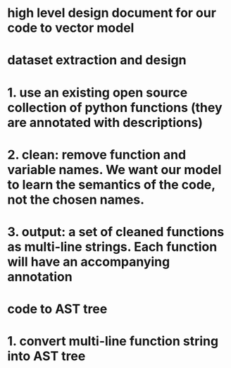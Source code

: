 # high level design document for our code to vector model

# dataset extraction and design
#   1. use an existing open source collection of python functions (they are annotated with descriptions)
#   2. clean: remove function and variable names. We want our model to learn the semantics of the code, not the chosen names.
#   3. output: a set of cleaned functions as multi-line strings. Each function will have an accompanying annotation

# code to AST tree
#   1. convert multi-line function string into AST tree